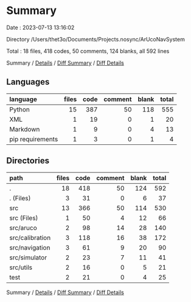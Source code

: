 # Summary

Date : 2023-07-13 13:16:02

Directory /Users/thet3o/Documents/Projects.nosync/ArUcoNavSystem

Total : 18 files,  418 codes, 50 comments, 124 blanks, all 592 lines

Summary / [Details](details.md) / [Diff Summary](diff.md) / [Diff Details](diff-details.md)

## Languages
| language | files | code | comment | blank | total |
| :--- | ---: | ---: | ---: | ---: | ---: |
| Python | 15 | 387 | 50 | 118 | 555 |
| XML | 1 | 19 | 0 | 1 | 20 |
| Markdown | 1 | 9 | 0 | 4 | 13 |
| pip requirements | 1 | 3 | 0 | 1 | 4 |

## Directories
| path | files | code | comment | blank | total |
| :--- | ---: | ---: | ---: | ---: | ---: |
| . | 18 | 418 | 50 | 124 | 592 |
| . (Files) | 3 | 31 | 0 | 6 | 37 |
| src | 13 | 366 | 50 | 114 | 530 |
| src (Files) | 1 | 50 | 4 | 12 | 66 |
| src/aruco | 2 | 98 | 14 | 28 | 140 |
| src/calibration | 3 | 118 | 16 | 38 | 172 |
| src/navigation | 3 | 61 | 9 | 20 | 90 |
| src/simulator | 2 | 23 | 7 | 11 | 41 |
| src/utils | 2 | 16 | 0 | 5 | 21 |
| test | 2 | 21 | 0 | 4 | 25 |

Summary / [Details](details.md) / [Diff Summary](diff.md) / [Diff Details](diff-details.md)